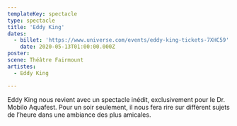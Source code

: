 ```yaml
---
templateKey: spectacle
type: spectacle
title: 'Eddy King'
dates: 
  - billet: 'https://www.universe.com/events/eddy-king-tickets-7XHC59'
    date: 2020-05-13T01:00:00.000Z
poster: 
scene: Théâtre Fairmount
artistes:
  - Eddy King

---
```

Eddy King nous revient avec un spectacle inédit, exclusivement pour le Dr. Mobilo Aquafest. Pour un soir seulement, il nous fera rire sur diffèrent sujets de l’heure dans une ambiance des plus amicales.
